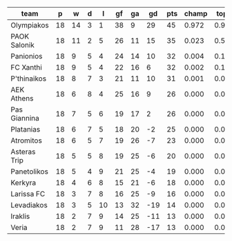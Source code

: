 |     team     | p  | w  | d | l  | gf | ga | gd  | pts | champ | top2  | top3  | top4  |  5-7  | bot4  | bot3  | bot2  |
|--------------|----|----|---|----|----|----|-----|-----|-------|-------|-------|-------|-------|-------|-------|-------|
| Olympiakos   | 18 | 14 | 3 |  1 | 38 |  9 |  29 |  45 | 0.972 | 0.998 | 1.000 | 1.000 | 0.000 | 0.000 | 0.000 | 0.000|
| PAOK Salonik | 18 | 11 | 2 |  5 | 26 | 11 |  15 |  35 | 0.023 | 0.578 | 0.803 | 0.921 | 0.077 | 0.000 | 0.000 | 0.000|
| Panionios    | 18 |  9 | 5 |  4 | 24 | 14 |  10 |  32 | 0.004 | 0.192 | 0.477 | 0.709 | 0.275 | 0.000 | 0.000 | 0.000|
| FC Xanthi    | 18 |  9 | 5 |  4 | 22 | 16 |   6 |  32 | 0.002 | 0.128 | 0.358 | 0.608 | 0.357 | 0.000 | 0.000 | 0.000|
| P'thinaikos  | 18 |  8 | 7 |  3 | 21 | 11 |  10 |  31 | 0.001 | 0.082 | 0.258 | 0.478 | 0.466 | 0.000 | 0.000 | 0.000|
| AEK Athens   | 18 |  6 | 8 |  4 | 25 | 16 |   9 |  26 | 0.000 | 0.016 | 0.063 | 0.155 | 0.585 | 0.001 | 0.000 | 0.000|
| Pas Giannina | 18 |  7 | 5 |  6 | 19 | 17 |   2 |  26 | 0.000 | 0.006 | 0.029 | 0.083 | 0.525 | 0.003 | 0.000 | 0.000|
| Platanias    | 18 |  6 | 7 |  5 | 18 | 20 |  -2 |  25 | 0.000 | 0.001 | 0.010 | 0.033 | 0.358 | 0.014 | 0.004 | 0.001|
| Atromitos    | 18 |  6 | 5 |  7 | 19 | 26 |  -7 |  23 | 0.000 | 0.000 | 0.001 | 0.008 | 0.139 | 0.077 | 0.027 | 0.007|
| Asteras Trip | 18 |  5 | 5 |  8 | 19 | 25 |  -6 |  20 | 0.000 | 0.000 | 0.001 | 0.004 | 0.102 | 0.131 | 0.053 | 0.015|
| Panetolikos  | 18 |  5 | 4 |  9 | 21 | 25 |  -4 |  19 | 0.000 | 0.000 | 0.001 | 0.003 | 0.080 | 0.150 | 0.063 | 0.023|
| Kerkyra      | 18 |  4 | 6 |  8 | 15 | 21 |  -6 |  18 | 0.000 | 0.000 | 0.000 | 0.001 | 0.029 | 0.313 | 0.157 | 0.064|
| Larissa FC   | 18 |  3 | 7 |  8 | 16 | 25 |  -9 |  16 | 0.000 | 0.000 | 0.000 | 0.000 | 0.006 | 0.634 | 0.384 | 0.190|
| Levadiakos   | 18 |  3 | 5 | 10 | 13 | 32 | -19 |  14 | 0.000 | 0.000 | 0.000 | 0.000 | 0.001 | 0.861 | 0.721 | 0.509|
| Iraklis      | 18 |  2 | 7 |  9 | 14 | 25 | -11 |  13 | 0.000 | 0.000 | 0.000 | 0.000 | 0.001 | 0.887 | 0.757 | 0.542|
| Veria        | 18 |  2 | 7 |  9 | 11 | 28 | -17 |  13 | 0.000 | 0.000 | 0.000 | 0.000 | 0.000 | 0.928 | 0.832 | 0.650|
